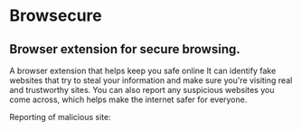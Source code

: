 # Browsecure 
## Browser extension for secure browsing.

A browser extension that helps keep you safe online It can identify fake websites that try to steal your information and make sure you're visiting real and trustworthy sites. You can also report any suspicious websites you come across, which helps make the internet safer for everyone.




Reporting of malicious site:



